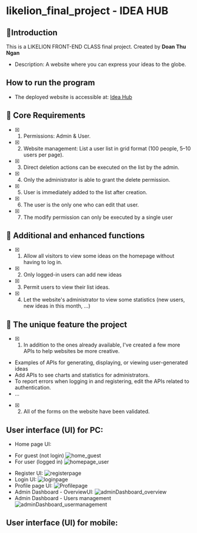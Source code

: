 # likelion_final_project - IDEA HUB
## 📢Introduction

This is a LIKELION FRONT-END CLASS final project. 
Created by **Doan Thu Ngan**

- Description: A website where you can express your ideas to the globe.



## How to run the program
- The deployed website is accessible at: [Idea Hub](https://thungan-ideahub.netlify.app/)
## 🔑 Core Requirements

- [x] 1. Permissions: Admin & User.
- [x] 2. Website management: List a user list in grid format (100 people, 5–10 users per page).
- [x] 3. Direct deletion actions can be executed on the list by the admin.
- [x] 4. Only the administrator is able to grant the delete permission.
- [x] 5. User is immediately added to the list after creation.
- [x] 6. The user is the only one who can edit that user.
- [x] 7. The modify permission can only be executed by a single user

## 💯 Additional and enhanced functions
- [x] 1. Allow all visitors to view some ideas on the homepage without having to log in.
- [x] 2. Only logged-in users can add new ideas
- [x] 3. Permit users to view their list ideas.
- [x] 4. Let the website's administrator to view some statistics (new users, new ideas in this month, ...)

## 💯 The unique feature the project
- [x] 1. In addition to the ones already available, I've created a few more APIs to help websites be more creative. 
- Examples of APIs for generating, displaying, or viewing user-generated ideas
- Add APIs to see charts and statistics for administrators.
- To report errors when logging in and registering, edit the APIs related to authentication.
- ...
- [x] 2. All of the forms on the website have been validated.


## User interface (UI) for PC:


- Home page UI:
* For guest (not login)
![home_guest](https://user-images.githubusercontent.com/55989458/229026964-2abb7d9b-3a7d-4c98-a68f-c4f97005d5dc.PNG)
* For user (logged in)
![homepage_user](https://user-images.githubusercontent.com/55989458/229027569-e45a0d7c-1119-48e2-99de-b1c82eae8990.PNG)
- Register UI: 
![registerpage](https://user-images.githubusercontent.com/55989458/229026984-2dacb6cf-32f3-474e-9f42-5b5a120167e5.PNG)
- Login UI:
![loginpage](https://user-images.githubusercontent.com/55989458/229027021-4bc22a5b-f6a4-4c35-99dd-afc2113f5818.PNG)
- Profile page UI:
![Profilepage](https://user-images.githubusercontent.com/55989458/229028020-d40fd01b-4172-40be-b57d-4b02a4713ae3.PNG)
- Admin Dashboard - OverviewUI: 
![adminDashboard_overview](https://user-images.githubusercontent.com/55989458/229028289-b3b724f1-170c-4a9a-b5fe-61c6109bb2e7.PNG)
- Admin Dashboard - Users management![adminDashboard_usermanagement](https://user-images.githubusercontent.com/55989458/229028512-2f0da493-5cb0-45e8-920e-a6e29e675028.PNG)




##  User interface (UI) for mobile:

